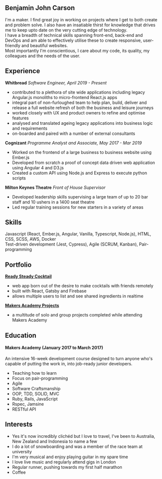 ## Benjamin John Carson

I'm a maker. I find great joy in working on projects where I get to both create and problem solve. I also have an insatiable thirst for knowledge that drives me to keep upto date on the very cutting edge of technology.\
I have a breadth of technical skills spanning front-end, back-end and DevOps and am able to effectively utilise these to create responsive, user-friendly and beautiful websites.\
Most importantly I'm conscientious, I care about my code, its quality, my colleagues and the needs of the user.

## Experience

**Whitbread**
*Software Engineer, April 2019 - Present*
- contributed to a plethora of site wide applications including legacy Angular.js monoliths to micro-frontend React.js apps
- integral part of non-furloughed team to help plan, build, deliver and release a full website refresh of both the business and leisure journeys
- worked closely with UX and product owners to refine and optimise features
- analysed and translated ageing legacy applications into business logic and requirements
- on-boarded and paired with a number of external consultants 

**Cognizant**
*Programme Analyst and Associate, May 2017 - Mar 2019*
- Worked on the frontend of a large business to business website using Ember.js
- Developed from scratch a proof of concept data driven web application using Angular 4 and D3.js
- Created a custom API using Node.js and Express to execute python scripts

**Milton Keynes Theatre**
*Front of House Supervisor*
- Developed leadership skills supervising a large team of up to 20 bar staff and 10 ushers in a 1400 seat theatre
- Led regular training sessions for new starters in a variety of areas

## Skills

Javascript (React, Ember.js, Angular, Vanilla, Typescript, Node.js), HTML, CSS, SCSS, AWS, Docker\
Test-driven development (Jest, Cypress), Agile (SCRUM, Kanban), Pair-programming

## Portfolio

**[Ready Steady Cocktail](https://github.com/BenJohnCarson/ready-steady-cocktail)**
- web app born out of the desire to make cocktails with friends remotely
- built with React, Gatsby and Firebase
- allows multiple users to list and see shared ingredients in realtime

**[Makers Academy Projects](https://github.com/BenJohnCarson/Makers-Academy)**
- a multitude of solo and group projects completed while attending Makers Academy

## Education

#### Makers Academy (January 2017 to March 2017)

An intensive 16-week development course designed to turn anyone who's capable of putting the work in, into job-ready junior developers.
- Teaching how to learn
- Focus on pair-programming
- Agile
- Software Craftsmanship
- OOP, TDD, SOLID, MVC
- Ruby, Rails, JavaScript
- Rspec, Jamsine
- RESTful API

## Interests

- Yes it's now incredibly clichéd but I love to travel, I've been to Australia, New Zealand and Indonesia to name a few
- I do a lot of snowboarding and was a member of the race team at university
- I'm very musical and enjoy playing guitar in my spare time
- I love live music and regularly attend gigs in London
- Regular runner, pushing towards my first half marathon
- Coffee

